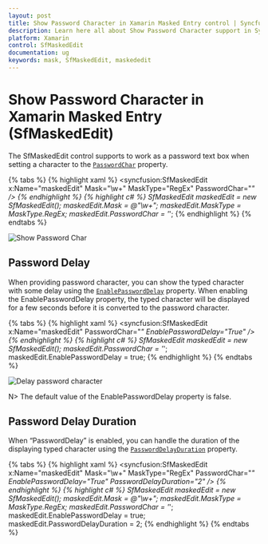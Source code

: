 ```yaml
---
layout: post
title: Show Password Character in Xamarin Masked Entry control | Syncfusion®
description: Learn here all about Show Password Character support in Syncfusion® Xamarin Masked Entry (SfMaskedEdit) control and more.
platform: Xamarin
control: SfMaskedEdit
documentation: ug 
keywords: mask, SfMaskedEdit, maskededit
---
```


# Show Password Character in Xamarin Masked Entry (SfMaskedEdit)

The SfMaskedEdit control supports to work as a password text box when setting a character to the [`PasswordChar`](https://help.syncfusion.com/cr/xamarin/Syncfusion.XForms.MaskedEdit.SfMaskedEdit.html#Syncfusion_XForms_MaskedEdit_SfMaskedEdit_PasswordChar) property.

{% tabs %}
{% highlight xaml %}
<syncfusion:SfMaskedEdit x:Name="maskedEdit" Mask="\w+" MaskType="RegEx" PasswordChar="*"  />
{% endhighlight %}
{% highlight c# %}
SfMaskedEdit maskedEdit = new SfMaskedEdit();
maskedEdit.Mask = @"\w+";
maskedEdit.MaskType = MaskType.RegEx;
maskedEdit.PasswordChar = '*';
{% endhighlight %}
{% endtabs %}

![Show Password Char](SfMaskedEditImages/PasswordChar.png)

## Password Delay

When providing password character, you can show the typed character with some delay using the [`EnablePasswordDelay`](https://help.syncfusion.com/cr/xamarin/Syncfusion.XForms.MaskedEdit.SfMaskedEdit.html#Syncfusion_XForms_MaskedEdit_SfMaskedEdit_EnablePasswordDelay) property. When enabling the EnablePasswordDelay property, the typed character will be displayed for a few seconds before it is converted to the password character.  

{% tabs %}
{% highlight xaml %}
<syncfusion:SfMaskedEdit x:Name="maskedEdit" PasswordChar="*" EnablePasswordDelay="True" />
{% endhighlight %}
{% highlight c# %}
SfMaskedEdit maskedEdit = new SfMaskedEdit();
maskedEdit.PasswordChar = '*';
maskedEdit.EnablePasswordDelay = true;
{% endhighlight %}
{% endtabs %}

![Delay password character](SfMaskedEditImages/Passworddelayfeature.gif)

N> The default value of the EnablePasswordDelay property is false.

## Password Delay Duration

When “PasswordDelay” is enabled, you can handle the duration of the displaying typed character using the [`PasswordDelayDuration`](https://help.syncfusion.com/cr/xamarin/Syncfusion.XForms.MaskedEdit.SfMaskedEdit.html#Syncfusion_XForms_MaskedEdit_SfMaskedEdit_PasswordDelayDuration) property.   

{% tabs %}
{% highlight xaml %}
<syncfusion:SfMaskedEdit x:Name="maskedEdit" Mask="\w+" MaskType="RegEx" PasswordChar="*" EnablePasswordDelay="True" PasswordDelayDuration="2" />
{% endhighlight %}
{% highlight c# %}
SfMaskedEdit maskedEdit = new SfMaskedEdit();
maskedEdit.Mask = @"\w+";
maskedEdit.MaskType = MaskType.RegEx;
maskedEdit.PasswordChar = '*';
maskedEdit.EnablePasswordDelay = true;
maskedEdit.PasswordDelayDuration = 2;
{% endhighlight %}
{% endtabs %}
